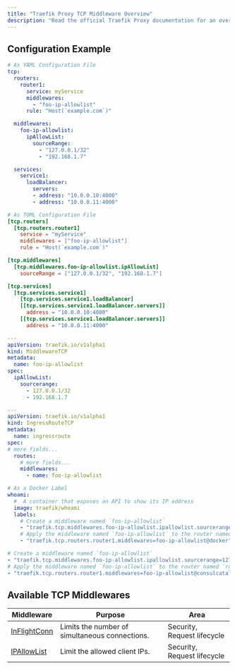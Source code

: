 ```yaml
---
title: "Traefik Proxy TCP Middleware Overview"
description: "Read the official Traefik Proxy documentation for an overview of the available TCP middleware."
---
```


## Configuration Example

```yaml tab="File (YAML)"
# As YAML Configuration File
tcp:
  routers:
    router1:
      service: myService
      middlewares:
        - "foo-ip-allowlist"
      rule: "Host(`example.com`)"

  middlewares:
    foo-ip-allowlist:
      ipAllowList:
        sourceRange:
          - "127.0.0.1/32"
          - "192.168.1.7"

  services:
    service1:
      loadBalancer:
        servers:
        - address: "10.0.0.10:4000"
        - address: "10.0.0.11:4000"
```

```toml tab="File (TOML)"
# As TOML Configuration File
[tcp.routers]
  [tcp.routers.router1]
    service = "myService"
    middlewares = ["foo-ip-allowlist"]
    rule = "Host(`example.com`)"

[tcp.middlewares]
  [tcp.middlewares.foo-ip-allowlist.ipAllowList]
    sourceRange = ["127.0.0.1/32", "192.168.1.7"]

[tcp.services]
  [tcp.services.service1]
    [tcp.services.service1.loadBalancer]
    [[tcp.services.service1.loadBalancer.servers]]
      address = "10.0.0.10:4000"
    [[tcp.services.service1.loadBalancer.servers]]
      address = "10.0.0.11:4000"
```

```yaml tab="Kubernetes"
---
apiVersion: traefik.io/v1alpha1
kind: MiddlewareTCP
metadata:
  name: foo-ip-allowlist
spec:
  ipAllowList:
    sourcerange:
      - 127.0.0.1/32
      - 192.168.1.7

---
apiVersion: traefik.io/v1alpha1
kind: IngressRouteTCP
metadata:
  name: ingressroute
spec:
# more fields...
  routes:
    # more fields...
    middlewares:
      - name: foo-ip-allowlist
```

```yaml tab="Docker & Swarm"
# As a Docker Label
whoami:
  #  A container that exposes an API to show its IP address
  image: traefik/whoami
  labels:
    # Create a middleware named `foo-ip-allowlist`
    - "traefik.tcp.middlewares.foo-ip-allowlist.ipallowlist.sourcerange=127.0.0.1/32, 192.168.1.7"
    # Apply the middleware named `foo-ip-allowlist` to the router named `router1`
    - "traefik.tcp.routers.router1.middlewares=foo-ip-allowlist@docker"
```

```yaml tab="Consul Catalog"
# Create a middleware named `foo-ip-allowlist`
- "traefik.tcp.middlewares.foo-ip-allowlist.ipallowlist.sourcerange=127.0.0.1/32, 192.168.1.7"
# Apply the middleware named `foo-ip-allowlist` to the router named `router1`
- "traefik.tcp.routers.router1.middlewares=foo-ip-allowlist@consulcatalog"
```

## Available TCP Middlewares

| Middleware                                | Purpose                                           | Area                        |
|-------------------------------------------|---------------------------------------------------|-----------------------------|
| [InFlightConn](inflightconn.md)           | Limits the number of simultaneous connections.    | Security, Request lifecycle |
| [IPAllowList](ipallowlist.md)             | Limit the allowed client IPs.                     | Security, Request lifecycle |
